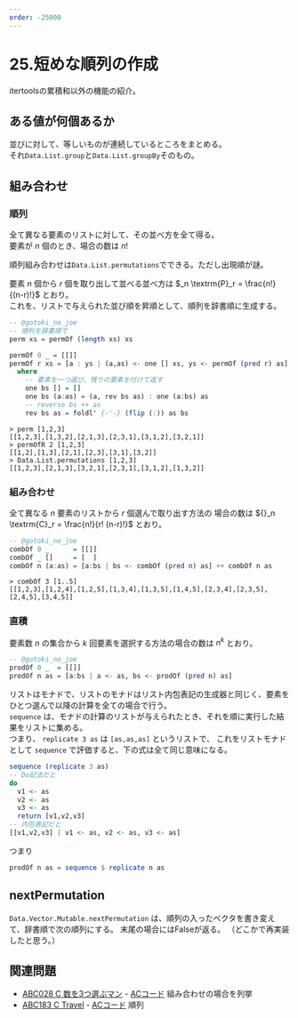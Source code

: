 ```yaml
---
order: -25000
---
```


# 25.短めな順列の作成

itertoolsの累積和以外の機能の紹介。

## ある値が何個あるか

並びに対して、等しいものが連続しているところをまとめる。  
それ`Data.List.group`と`Data.List.groupBy`そのもの。

## 組み合わせ

### 順列

全て異なる要素のリストに対して、その並べ方を全て得る。  
要素が $n$ 個のとき、場合の数は $n!$

順列組み合わせは`Data.List.permutations`でできる。ただし出現順が謎。

要素 $n$ 個から $r$ 個を取り出して並べる並べ方は $_n \textrm{P}_r = \frac{n!}{(n-r)!}$ とおり。  
これを、リストで与えられた並び順を昇順として、順列を辞書順に生成する。

```haskell
-- @gotoki_no_joe
-- 順列を辞書順で
perm xs = permOf (length xs) xs

permOf 0 _ = [[]]
permOf r xs = [a : ys | (a,as) <- one [] xs, ys <- permOf (pred r) as]
  where
    -- 要素を一つ選び、残りの要素を付けて返す
    one bs [] = []
    one bs (a:as) = (a, rev bs as) : one (a:bs) as
    -- reverse bs ++ as
    rev bs as = foldl' {-'-} (flip (:)) as bs
```

```
> perm [1,2,3]
[[1,2,3],[1,3,2],[2,1,3],[2,3,1],[3,1,2],[3,2,1]]
> permOfR 2 [1,2,3]
[[1,2],[1,3],[2,1],[2,3],[3,1],[3,2]]
> Data.List.permutations [1,2,3]
[[1,2,3],[2,1,3],[3,2,1],[2,3,1],[3,1,2],[1,3,2]]
```

### 組み合わせ

全て異なる $n$ 要素のリストから $r$ 個選んで取り出す方法の
場合の数は ${}_n \textrm{C}_r = \frac{n!}{r! (n-r)!}$ とおり。

```haskell
-- @gotoki_no_joe
combOf 0 _      = [[]]
combOf _ []     = [  ]
combOf n (a:as) = [a:bs | bs <- combOf (pred n) as] ++ combOf n as
```

```
> combOf 3 [1..5]
[[1,2,3],[1,2,4],[1,2,5],[1,3,4],[1,3,5],[1,4,5],[2,3,4],[2,3,5],[2,4,5],[3,4,5]]
```

### 直積

要素数 $n$ の集合から $k$ 回要素を選択する方法の場合の数は $n^k$ とおり。

```haskell
-- @gotoki_no_joe
prodOf 0 _  = [[]]
prodOf n as = [a:bs | a <- as, bs <- prodOf (pred n) as]
```

リストはモナドで、リストのモナドはリスト内包表記の生成器と同じく、要素をひとつ選んで以降の計算を全ての場合で行う。  
`sequence` は、モナドの計算のリストが与えられたとき、それを順に実行した結果をリストに集める。  
つまり、 `replicate 3 as` は `[as,as,as]` というリストで、
これをリストモナドとして `sequence` で評価すると、下の式は全て同じ意味になる。

```haskell
sequence (replicate 3 as)
-- Do記法だと
do
  v1 <- as
  v2 <- as
  v3 <- as
  return [v1,v2,v3]
-- 内包表記だと
[[v1,v2,v3] | v1 <- as, v2 <- as, v3 <- as]
```

つまり

```haskell
prodOf n as = sequence $ replicate n as
```

## nextPermutation

`Data.Vector.Mutable.nextPermutation` は、順列の入ったベクタを書き変えて、辞書順で次の順列にする。
末尾の場合にはFalseが返る。
（どこかで再実装したと思う。）

## 関連問題

- [ABC028 C 数を3つ選ぶマン](https://atcoder.jp/contests/abc028/tasks/abc028_c) - [ACコード](https://atcoder.jp/contests/abc028/submissions/23051091) 組み合わせの場合を列挙
- [ABC183 C Travel](https://atcoder.jp/contests/abc183/tasks/abc183_c) - [ACコード](https://atcoder.jp/contests/abc183/submissions/23056456) 順列

